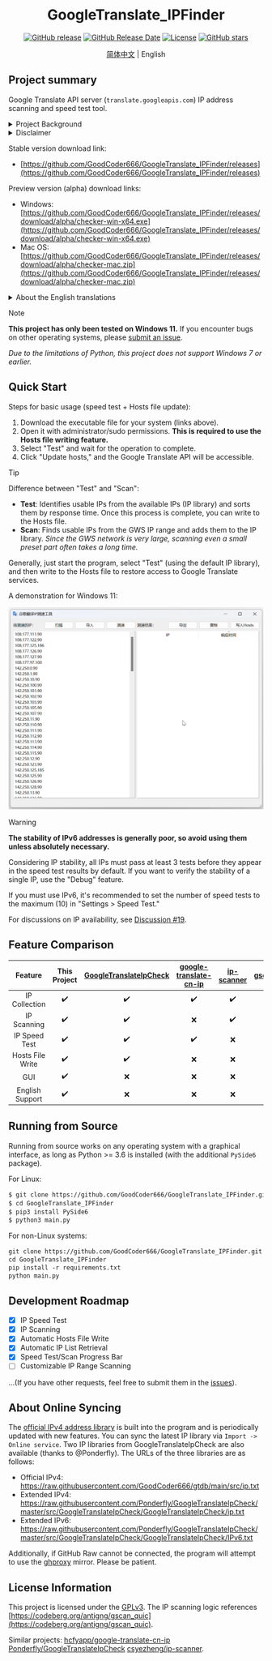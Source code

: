 <div align="center">

<h1>GoogleTranslate_IPFinder</h1>

<a href="http://github.com/GoodCoder666/GoogleTranslate_IPFinder/releases"><img alt="GitHub release" src="https://img.shields.io/github/release/GoodCoder666/GoogleTranslate_IPFinder.svg" /></a>
<a href="http://github.com/GoodCoder666/GoogleTranslate_IPFinder/releases"><img alt="GitHub Release Date" src="https://img.shields.io/github/release-date/GoodCoder666/GoogleTranslate_IPFinder.svg" /></a>
<a href="http://github.com/GoodCoder666/GoogleTranslate_IPFinder/LICENSE.md"><img alt="License" src="https://img.shields.io/github/license/GoodCoder666/GoogleTranslate_IPFinder.svg" /></a>
<a href="http://github.com/GoodCoder666/GoogleTranslate_IPFinder/stargazers"><img alt="GitHub stars" src="https://img.shields.io/github/stars/GoodCoder666/GoogleTranslate_IPFinder.svg?style=social" /></a>

<a href="./README.md">简体中文</a> | English

</div>

## Project summary

Google Translate API server (`translate.googleapis.com`) IP address scanning and speed test tool.

<details>
    <summary>Project Background</summary>
    Google stopped providing translation services on mainland China GWS servers in September 2022. This project aims to help users find usable GWS IPs and override local domain name resolution to access Google Translate servers.
</details>

<details>
    <summary>Disclaimer</summary>
    Please comply with local laws and Google's policies when using this open-source software. <strong>All consequences of illegal or unauthorized use are your own responsibility.</strong>
</details>

Stable version download link:

- [https://github.com/GoodCoder666/GoogleTranslate_IPFinder/releases](https://github.com/GoodCoder666/GoogleTranslate_IPFinder/releases)

Preview version (alpha) download links:

- Windows: [https://github.com/GoodCoder666/GoogleTranslate_IPFinder/releases/download/alpha/checker-win-x64.exe](https://github.com/GoodCoder666/GoogleTranslate_IPFinder/releases/download/alpha/checker-win-x64.exe)
- Mac OS: [https://github.com/GoodCoder666/GoogleTranslate_IPFinder/releases/download/alpha/checker-mac.zip](https://github.com/GoodCoder666/GoogleTranslate_IPFinder/releases/download/alpha/checker-mac.zip)

<details>
    <summary>About the English translations</summary>
    We <a href="https://github.com/GoodCoder666/GoogleTranslate_IPFinder/issues/38">noticed</a> that the tool might also be helpful in other countries/regions, thus English translations are added on 21 Sep, 2024. This document is mostly translated with ChatGPT and the UI is translated all by myself. Feel free to open an issue if something is wrong.
</details>


> [!NOTE]
>
> **This project has only been tested on Windows 11.** If you encounter bugs on other operating systems, please [submit an issue](https://github.com/GoodCoder666/GoogleTranslate_IPFinder/issues/new).
>
> *Due to the limitations of Python, this project does not support Windows 7 or earlier.*

## Quick Start

Steps for basic usage (speed test + Hosts file update):

1. Download the executable file for your system (links above).
2. Open it with administrator/sudo permissions. **This is required to use the Hosts file writing feature.**
3. Select "Test" and wait for the operation to complete.
4. Click "Update hosts," and the Google Translate API will be accessible.

> [!TIP]
>
> Difference between "Test" and "Scan":
>
> - **Test**: Identifies usable IPs from the available IPs (IP library) and sorts them by response time. Once this process is complete, you can write to the Hosts file.
> - **Scan**: Finds usable IPs from the GWS IP range and adds them to the IP library. *Since the GWS network is very large, scanning even a small preset part often takes a long time.*
>
> Generally, just start the program, select "Test" (using the default IP library), and then write to the Hosts file to restore access to Google Translate services.

A demonstration for Windows 11:

![](screenshots/1.gif)

> [!WARNING]
>
> **The stability of IPv6 addresses is generally poor, so avoid using them unless absolutely necessary.**
>
> Considering IP stability, all IPs must pass at least 3 tests before they appear in the speed test results by default. If you want to verify the stability of a single IP, use the "Debug" feature.
>
> If you must use IPv6, it's recommended to set the number of speed tests to the maximum (10) in "Settings > Speed Test."
>
> For discussions on IP availability, see [Discussion #19](https://github.com/GoodCoder666/GoogleTranslate_IPFinder/discussions/19).

## Feature Comparison

|     Feature     |      This Project       | [GoogleTranslateIpCheck](https://github.com/Ponderfly/GoogleTranslateIpCheck) | [google-translate-cn-ip](https://github.com/hcfyapp/google-translate-cn-ip) | [ip-scanner](https://github.com/csyezheng/ip-scanner) | [gscan_quic](https://codeberg.org/antigng/gscan_quic) |
| :-------------: | :---------------------: | :------------------------------------------------------: | :------------------------------------------------------: | :----------------------------------------------: | :----------------------------------------------: |
|   IP Collection  |        ✔️              |                          ✔️                               |                          ✔️                               |                          ✔️                       |                          ❌                       |
|   IP Scanning    |        ✔️              |                          ✔️                               |                          ❌                               |                          ✔️                       |                          ✔️                       |
|   IP Speed Test  |        ✔️              |                          ✔️                               |                          ✔️                               |                          ❌                       |                          ❌                       |
| Hosts File Write |        ✔️              |                          ✔️                               |                          ❌                               |                          ❌                       |                          ❌                       |
|     GUI          |        ✔️              |                          ❌                               |                          ❌                               |                          ❌                       |                          ❌                       |
| English Support | ✔️ | ❌ | ❌ | ❌ | ❌ |

## Running from Source

Running from source works on any operating system with a graphical interface, as long as Python >= 3.6 is installed (with the additional `PySide6` package).

For Linux:

```bash
$ git clone https://github.com/GoodCoder666/GoogleTranslate_IPFinder.git
$ cd GoogleTranslate_IPFinder
$ pip3 install PySide6
$ python3 main.py
```

For non-Linux systems:

```shell
git clone https://github.com/GoodCoder666/GoogleTranslate_IPFinder.git
cd GoogleTranslate_IPFinder
pip install -r requirements.txt
python main.py
```

## Development Roadmap

- [x] IP Speed Test
- [x] IP Scanning
- [x] Automatic Hosts File Write
- [x] Automatic IP List Retrieval
- [x] Speed Test/Scan Progress Bar
- [ ] Customizable IP Range Scanning

...(If you have other requests, feel free to submit them in the [issues](https://github.com/GoodCoder666/GoogleTranslate_IPFinder/issues)).

## About Online Syncing

The [official IPv4 address library](https://github.com/GoodCoder666/gtdb) is built into the program and is periodically updated with new features. You can sync the latest IP library via `Import -> Online service`. Two IP libraries from GoogleTranslateIpCheck are also available (thanks to @Ponderfly). The URLs of the three libraries are as follows:

- Official IPv4: https://raw.githubusercontent.com/GoodCoder666/gtdb/main/src/ip.txt
- Extended IPv4: https://raw.githubusercontent.com/Ponderfly/GoogleTranslateIpCheck/master/src/GoogleTranslateIpCheck/GoogleTranslateIpCheck/ip.txt
- Extended IPv6: https://raw.githubusercontent.com/Ponderfly/GoogleTranslateIpCheck/master/src/GoogleTranslateIpCheck/GoogleTranslateIpCheck/IPv6.txt

Additionally, if GitHub Raw cannot be connected, the program will attempt to use the [ghproxy](https://ghp.ci/) mirror. Please be patient.

## License Information

This project is licensed under the [GPLv3](https://github.com/GoodCoder666/GoogleTranslate_IPFinder/blob/main/LICENSE). The IP scanning logic references [https://codeberg.org/antigng/gscan_quic](https://codeberg.org/antigng/gscan_quic).

Similar projects: [hcfyapp/google-translate-cn-ip](https://github.com/hcfyapp/google-translate-cn-ip) [Ponderfly/GoogleTranslateIpCheck](https://github.com/Ponderfly/GoogleTranslateIpCheck) [csyezheng/ip-scanner](https://github.com/csyezheng/ip-scanner).